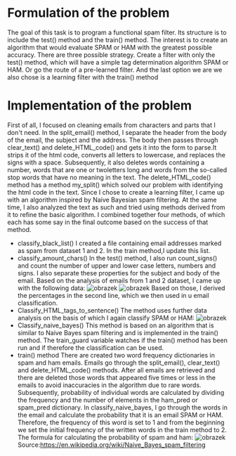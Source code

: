 # Formulation of the problem
The goal of this task is to program a functional spam filter. Its structure is to include
the test() method and the train() method. The interest is to create an algorithm that would
evaluate SPAM or HAM with the greatest possible accuracy. There are three possible strategy. 
Create a filter with only the test() method, which will have a simple tag determination algorithm
SPAM or HAM. Or go the route of a pre-learned filter. And the last option we are
we also chose is a learning filter with the train() method

# Implementation of the problem
First of all, I focused on cleaning emails from characters and parts that I don't need.
In the split_email() method, I separate the header from the body of the email, the subject and the address. The body then passes through
clear_text() and delete_HTML_code() and gets it into the form to parse.It strips it of the html code, converts all letters to lowercase, 
and replaces the signs with a space. Subsequently, it also deletes words containing a number, words that are one or twoletters long and
words from the so-called stop words that have no meaning in the text. The delete_HTML_code() method has a method
my_split() which solved our problem with identifying the html code in the text.
Since I chose to create a learning filter, I came up with an algorithm inspired by Naive Bayesian spam filtering. At the same time, 
I also analyzed the text as such and tried using methods derived from it to refine the basic algorithm. I combined together four methods, of which
each has some say in the final outcome based on the success of that method. 
* classify_black_list()
I created a file containing email addresses marked as spam from dataset 1 and 2. In the train method,I update this list.
* classify_amount_chars()
In the test() method, I also run count_signs() and count the number of upper and lower case letters, numbers and
signs. I also separate these properties for the subject and body of the email. Based on the analysis of emails from 1 and 2
dataset, I came up with the following data:
![obrazek](https://github.com/user-attachments/assets/9c9ca139-c25c-4151-aa49-570a54a00455)
![obrazek](https://github.com/user-attachments/assets/230397ac-d151-426e-9a3b-2daa2b57c726)
Based on those, I derived the percentages in the second line, which we then used in u email classification.
* Classify_HTML_tags_to_sentence()
The method uses further data analysis on the basis of which I again classify SPAM or HAM:
![obrazek](https://github.com/user-attachments/assets/47cec6ba-ccfb-4465-887d-aecd04bb2bec)
* Classify_naive_bayes()
This method is based on an algorithm that is similar to Naive Bayes spam filtering and is implemented in the train() method.
The train_guard variable watches if the train() method has been run and if therefore the classification can be used.
* train() method
There are created two word frequency dictionaries in spam and ham emails. Emails go through the split_email(),
clear_text() and delete_HTML_code() methods. After all emails are retrieved and there are deleted those words that appeared
five times or less in the emails to avoid inaccuracies in the algorithm due to rare words. Subsequently, probability of individual words
are calculated by dividing the frequency and the number of elements in the ham_pred or spam_pred dictionary.
In classify_naive_bayes, I go through the words in the email and calculate the probability that it is an email
SPAM or HAM. Therefore, the frequency of this word is set to 1 and from the beginning we set the initial frequency of the written words
in the train method to 2. The formula for calculating the probability of spam and ham:
![obrazek](https://github.com/user-attachments/assets/d9acdc45-3a50-44d8-bab0-165848f9c65a)
Source:https://en.wikipedia.org/wiki/Naive_Bayes_spam_filtering
